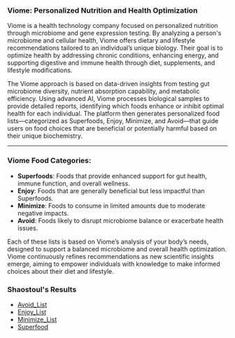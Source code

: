 ### Viome: Personalized Nutrition and Health Optimization

Viome is a health technology company focused on personalized nutrition through microbiome and gene expression testing. By analyzing a person's microbiome and cellular health, Viome offers dietary and lifestyle recommendations tailored to an individual’s unique biology. Their goal is to optimize health by addressing chronic conditions, enhancing energy, and supporting digestive and immune health through diet, supplements, and lifestyle modifications.

The Viome approach is based on data-driven insights from testing gut microbiome diversity, nutrient absorption capability, and metabolic efficiency. Using advanced AI, Viome processes biological samples to provide detailed reports, identifying which foods enhance or inhibit optimal health for each individual. The platform then generates personalized food lists—categorized as Superfoods, Enjoy, Minimize, and Avoid—that guide users on food choices that are beneficial or potentially harmful based on their unique biochemistry.

---

### Viome Food Categories:

- **Superfoods**: Foods that provide enhanced support for gut health, immune function, and overall wellness.
- **Enjoy**: Foods that are generally beneficial but less impactful than Superfoods.
- **Minimize**: Foods to consume in limited amounts due to moderate negative impacts.
- **Avoid**: Foods likely to disrupt microbiome balance or exacerbate health issues.

Each of these lists is based on Viome’s analysis of your body’s needs, designed to support a balanced microbiome and overall health optimization. Viome continuously refines recommendations as new scientific insights emerge, aiming to empower individuals with knowledge to make informed choices about their diet and lifestyle.

### Shaostoul's Results
- [Avoid_List](Avoid_List.md)
- [Enjoy_List](Enjoy_List.md)
- [Minimize_List](Minimize_List.md)
- [Superfood](Superfood.md)